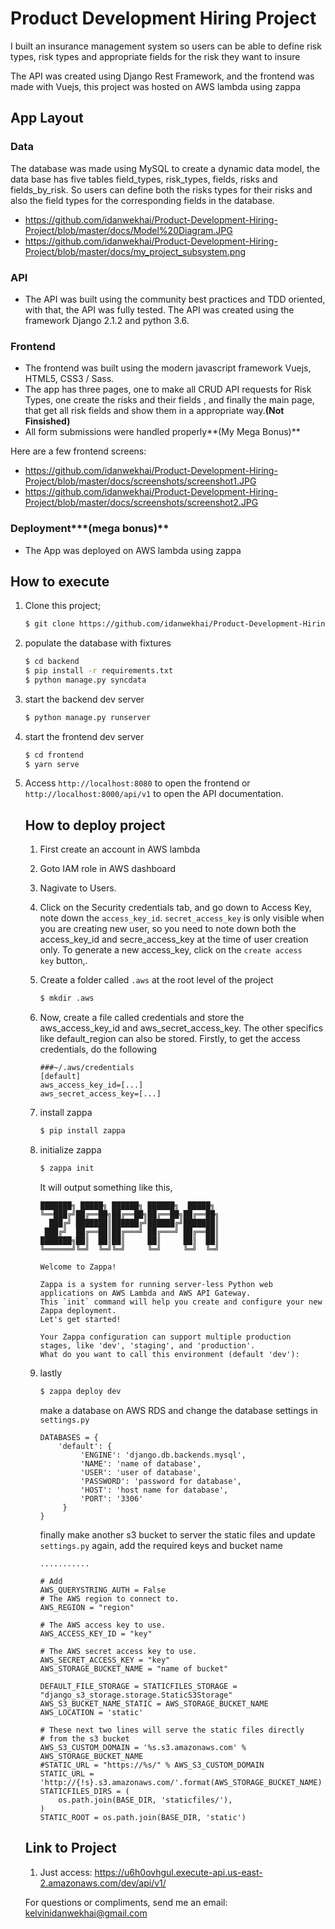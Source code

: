 # Product Development Hiring Project

I built an insurance management system so users can be able to define risk types, risk types and appropriate fields for the risk they want to insure

The API was created using Django Rest Framework, and the frontend was made with Vuejs, this project was hosted on AWS lambda using zappa

## App Layout

### Data

The database was made using MySQL to create a dynamic data model, the data base has five tables field_types, risk_types, fields, risks and fields_by_risk. So users can define both the risks types for their risks and also the field types for the corresponding fields in the database. 

- https://github.com/idanwekhai/Product-Development-Hiring-Project/blob/master/docs/Model%20Diagram.JPG
- https://github.com/idanwekhai/Product-Development-Hiring-Project/blob/master/docs/my_project_subsystem.png

### API

- The API was built using the community best practices and TDD oriented, with that, the API was fully tested. The API was created using the framework Django 2.1.2 and python 3.6.

### Frontend

- The frontend was built using the modern javascript framework Vuejs, HTML5, CSS3 / Sass. 
- The app has three pages, one to make all CRUD API requests for Risk Types, one create the risks and their fields , and finally the main page, that get all risk fields and show them in a appropriate way.**(Not Finsished)** 
- All form submissions were handled properly**(My Mega Bonus)**

Here are a few frontend screens:

- https://github.com/idanwekhai/Product-Development-Hiring-Project/blob/master/docs/screenshots/screenshot1.JPG
- https://github.com/idanwekhai/Product-Development-Hiring-Project/blob/master/docs/screenshots/screenshot2.JPG

### Deployment***(mega bonus)**

- The App was deployed on AWS lambda using zappa

## How to execute 

1. Clone this project;

   ```bash
   $ git clone https://github.com/idanwekhai/Product-Development-Hiring-Project.git
   ```

2. populate the database with fixtures

   ```bash
   $ cd backend
   $ pip install -r requirements.txt
   $ python manage.py syncdata
   ```

3. start the backend dev server

   ```bash
   $ python manage.py runserver
   ```

4. start the frontend dev server

   ```bash
   $ cd frontend
   $ yarn serve
   ```

5. Access `http://localhost:8080` to open the frontend or `http://localhost:8000/api/v1` to open the API documentation.

   ## How to deploy project

   1. First create an account in AWS lambda

   2. Goto IAM role in AWS dashboard 

   3. Nagivate to Users. 

   4. Click on the Security credentials tab, and go down to Access Key, note down the `access_key_id`. `secret_access_key` is only visible when you are creating new user, so you need to note down both the access_key_id and secre_access_key at the time of user creation only. To generate a new access_key, click on the `create access key` button,.

   5. Create a folder called `.aws` at the root level of the project

      ```bash
      $ mkdir .aws
      ```

   6. Now, create a file called credentials and store the aws_access_key_id and aws_secret_access_key. The other specifics like default_region can also be stored. Firstly, to get the access credentials, do the following

      ```
      ###~/.aws/credentials
      [default]
      aws_access_key_id=[...]
      aws_secret_access_key=[...]
      ```

   7. install zappa

      ```bash
      $ pip install zappa
      ```

   8. initialize zappa

      ```bash
      $ zappa init
      ```

      It will output something like this, 

      ```
      ███████╗ █████╗ ██████╗ ██████╗  █████╗
      ╚══███╔╝██╔══██╗██╔══██╗██╔══██╗██╔══██╗
        ███╔╝ ███████║██████╔╝██████╔╝███████║
       ███╔╝  ██╔══██║██╔═══╝ ██╔═══╝ ██╔══██║
      ███████╗██║  ██║██║     ██║     ██║  ██║
      ╚══════╝╚═╝  ╚═╝╚═╝     ╚═╝     ╚═╝  ╚═╝
      
      Welcome to Zappa!
      
      Zappa is a system for running server-less Python web applications on AWS Lambda and AWS API Gateway.
      This `init` command will help you create and configure your new Zappa deployment.
      Let's get started!
      
      Your Zappa configuration can support multiple production stages, like 'dev', 'staging', and 'production'.
      What do you want to call this environment (default 'dev'):
      ```

   9. lastly

      ```bash
      $ zappa deploy dev
      ```

      make a database on AWS RDS and change the database settings in `settings.py`

      ```
      DATABASES = {
          'default': {
               'ENGINE': 'django.db.backends.mysql',
               'NAME': 'name of database',
               'USER': 'user of database',
               'PASSWORD': 'password for database',
               'HOST': 'host name for database',
               'PORT': '3306'
           }
      }
      ```

      finally make another s3 bucket to server the static files and update `settings.py` again, add the required keys and bucket name

      ```
      ...........
      
      # Add
      AWS_QUERYSTRING_AUTH = False
      # The AWS region to connect to.
      AWS_REGION = "region"
      
      # The AWS access key to use.
      AWS_ACCESS_KEY_ID = "key"
      
      # The AWS secret access key to use.
      AWS_SECRET_ACCESS_KEY = "key"
      AWS_STORAGE_BUCKET_NAME = "name of bucket"
      
      DEFAULT_FILE_STORAGE = STATICFILES_STORAGE = "django_s3_storage.storage.StaticS3Storage"
      AWS_S3_BUCKET_NAME_STATIC = AWS_STORAGE_BUCKET_NAME
      AWS_LOCATION = 'static'
      
      # These next two lines will serve the static files directly 
      # from the s3 bucket
      AWS_S3_CUSTOM_DOMAIN = '%s.s3.amazonaws.com' % AWS_STORAGE_BUCKET_NAME
      #STATIC_URL = "https://%s/" % AWS_S3_CUSTOM_DOMAIN
      STATIC_URL = 'http://{!s}.s3.amazonaws.com/'.format(AWS_STORAGE_BUCKET_NAME)
      STATICFILES_DIRS = (
          os.path.join(BASE_DIR, 'staticfiles/'),
      )
      STATIC_ROOT = os.path.join(BASE_DIR, 'static')
      ```

      

   ## Link to Project

   1. Just access: https://u6h0ovhgul.execute-api.us-east-2.amazonaws.com/dev/api/v1/

   

   For questions or compliments, send me an email: kelvinidanwekhai@gmail.com

   

